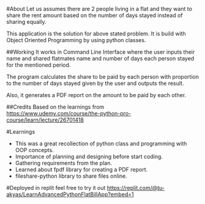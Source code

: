 #About
Let us assumes there are 2 people living in a flat and they want to share the rent amount based on 
the number of days stayed instead of sharing equally.

This application is the solution for above stated problem. It is build with Object Oriented Programming by using
python classes.

##Working
It works in Command Line Interface where the user inputs their name and shared flatmates name and number of days
each person stayed for the mentioned period.

The program calculates the share to be paid by each person with proportion to the number of days stayed 
given by the user and outputs the result. 

Also, it generates a PDF report on the amount to be paid by each other.


##Credits
Based on the learnings from https://www.udemy.com/course/the-python-pro-course/learn/lecture/26701418

#Learnings
- This was a great recollection of python class and programming with OOP concepts.
- Importance of planning and designing before start coding.
- Gathering requirements from the plan.
- Learned about fpdf library for creating a PDF report.
- fileshare-python library to share files online.

#Deployed in replit feel free to try it out
https://replit.com/@tu-akyas/LearnAdvancedPythonFlatBillApp?embed=1